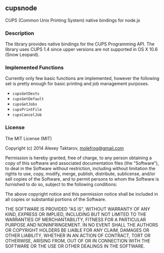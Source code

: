 ## cupsnode
CUPS (Common Unix Printing System) native bindings for node.js
### Description
The library provides native bindings for the CUPS Programming API. The library uses CUPS 1.4 since upper versions are not supported in OS X 10.6 (Snow Leopard).

### Implemented Functions
Currently only few basic functions are implemented, however the following set is pretty enough for basic printing and job management purposes.
  * `cupsGetDests` 
  * `cupsGetDefault`
  * `cupsGetJobs`
  * `cupsPrintFile`
  * `cupsCancelJob`

### License
The MIT License (MIT)

Copyright (c) 2014 Alexey Taktarov, molefrog@gmail.com

Permission is hereby granted, free of charge, to any person obtaining a copy
of this software and associated documentation files (the "Software"), to deal
in the Software without restriction, including without limitation the rights
to use, copy, modify, merge, publish, distribute, sublicense, and/or sell
copies of the Software, and to permit persons to whom the Software is
furnished to do so, subject to the following conditions:

The above copyright notice and this permission notice shall be included in all
copies or substantial portions of the Software.

THE SOFTWARE IS PROVIDED "AS IS", WITHOUT WARRANTY OF ANY KIND, EXPRESS OR
IMPLIED, INCLUDING BUT NOT LIMITED TO THE WARRANTIES OF MERCHANTABILITY,
FITNESS FOR A PARTICULAR PURPOSE AND NONINFRINGEMENT. IN NO EVENT SHALL THE
AUTHORS OR COPYRIGHT HOLDERS BE LIABLE FOR ANY CLAIM, DAMAGES OR OTHER
LIABILITY, WHETHER IN AN ACTION OF CONTRACT, TORT OR OTHERWISE, ARISING FROM,
OUT OF OR IN CONNECTION WITH THE SOFTWARE OR THE USE OR OTHER DEALINGS IN THE
SOFTWARE.
